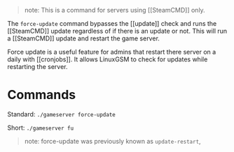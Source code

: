 > note: This is a command for servers using [[SteamCMD]] only.

The `force-update` command bypasses the [[update]] check and runs the [[SteamCMD]] update regardless of if there is an update or not. This will run a [[SteamCMD]] update and restart the game server.

Force update is a useful feature for admins that restart there server on a daily with [[cronjobs]]. It allows LinuxGSM to check for updates while restarting the server.

# Commands

Standard: `./gameserver force-update`

Short: `./gameserver fu`

> note: force-update was previously known as `update-restart`,